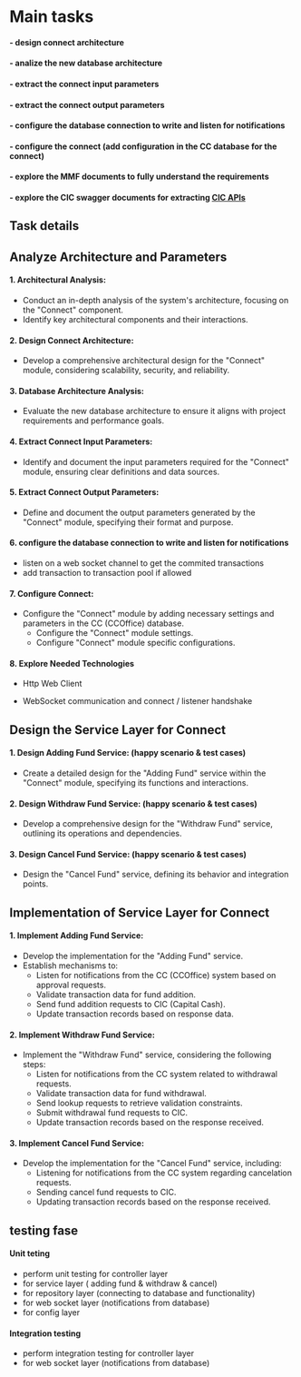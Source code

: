 # Main tasks

#### - design connect architecture

#### - analize the new database architecture

#### - extract the connect input parameters

#### - extract the connect output parameters

#### - configure the database connection to write and listen for notifications

#### - configure the connect (add configuration in the CC database for the connect)

#### - explore the MMF documents to fully understand the requirements

#### - explore the CIC swagger documents for extracting [CIC APIs](https://mobdev.teacomputers.com/fitsapi/swagger/index.html?urls.primaryName=Fund)

## Task details

## Analyze Architecture and Parameters

#### 1. Architectural Analysis:

- Conduct an in-depth analysis of the system's architecture, focusing on the "Connect" component.
- Identify key architectural components and their interactions.

#### 2. Design Connect Architecture:

- Develop a comprehensive architectural design for the "Connect" module, considering scalability, security, and reliability.

#### 3. Database Architecture Analysis:

- Evaluate the new database architecture to ensure it aligns with project requirements and performance goals.

#### 4. Extract Connect Input Parameters:

- Identify and document the input parameters required for the "Connect" module, ensuring clear definitions and data sources.

#### 5. Extract Connect Output Parameters:

- Define and document the output parameters generated by the "Connect" module, specifying their format and purpose.

#### 6. configure the database connection to write and listen for notifications

- listen on a web socket channel to get the commited transactions
- add transaction to transaction pool if allowed

#### 7. Configure Connect:

- Configure the "Connect" module by adding necessary settings and parameters in the CC (CCOffice) database.
  - Configure the "Connect" module settings.
  - Configure "Connect" module specific configurations.

#### 8. Explore Needed Technologies

- Http Web Client

- WebSocket communication and connect / listener handshake

## Design the Service Layer for Connect

#### 1. Design Adding Fund Service: (happy scenario & test cases)

- Create a detailed design for the "Adding Fund" service within the "Connect" module, specifying its functions and interactions.

#### 2. Design Withdraw Fund Service: (happy scenario & test cases)

- Develop a comprehensive design for the "Withdraw Fund" service, outlining its operations and dependencies.

#### 3. Design Cancel Fund Service: (happy scenario & test cases)

- Design the "Cancel Fund" service, defining its behavior and integration points.

## Implementation of Service Layer for Connect

#### 1. Implement Adding Fund Service:

- Develop the implementation for the "Adding Fund" service.
- Establish mechanisms to:
  - Listen for notifications from the CC (CCOffice) system based on approval requests.
  - Validate transaction data for fund addition.
  - Send fund addition requests to CIC (Capital Cash).
  - Update transaction records based on response data.

#### 2. Implement Withdraw Fund Service:

- Implement the "Withdraw Fund" service, considering the following steps:
  - Listen for notifications from the CC system related to withdrawal requests.
  - Validate transaction data for fund withdrawal.
  - Send lookup requests to retrieve validation constraints.
  - Submit withdrawal fund requests to CIC.
  - Update transaction records based on the response received.

#### 3. Implement Cancel Fund Service:

- Develop the implementation for the "Cancel Fund" service, including:
  - Listening for notifications from the CC system regarding cancelation requests.
  - Sending cancel fund requests to CIC.
  - Updating transaction records based on the response received.

## testing fase

#### Unit teting

- perform unit testing for controller layer
- for service layer ( adding fund & withdraw & cancel)
- for repository layer (connecting to database and functionality)
- for web socket layer (notifications from database)
- for config layer

#### Integration testing

- perform integration testing for controller layer
- for web socket layer (notifications from database)
